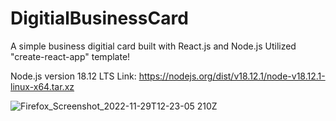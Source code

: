 # DigitialBusinessCard

A simple business digitial card built with React.js and Node.js
Utilized "create-react-app" template! 

Node.js version 18.12 LTS
Link: https://nodejs.org/dist/v18.12.1/node-v18.12.1-linux-x64.tar.xz


![Firefox_Screenshot_2022-11-29T12-23-05 210Z](https://user-images.githubusercontent.com/94862006/204528367-7a68b871-4058-41cb-84d7-6702cac2a657.png)
